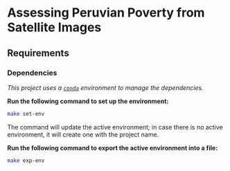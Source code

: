 # Assessing Peruvian Poverty from Satellite Images

## Requirements

### Dependencies

*This project uses a [`conda`](https://docs.conda.io) environment to manage the dependencies.*

**Run the following command to set up the environment:**

```sh
make set-env
```

The command will update the active environment; in case there is no active environment, it will create one with the project name.

**Run the following command to export the active environment into a file:**

```sh
make exp-env
```

